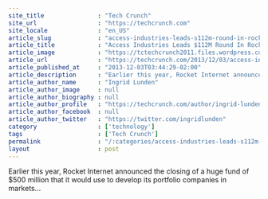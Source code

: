 ```yaml
---
site_title               : "Tech Crunch"
site_url                 : "https://techcrunch.com"
site_locale              : "en_US"
article_slug             : "access-industries-leads-s112m-round-in-rocket-internet-asia-pacific-fashion-sites-zalora-and-the-iconic"
article_title            : "Access Industries Leads $112M Round In Rocket Internet Asia-Pacific Fashion Sites Zalora And The Iconic"
article_image            : "https://tctechcrunch2011.files.wordpress.com/2013/05/screen-shot-2013-05-22-at-09-50-55.png?w=764&h=400&crop=1"
article_url              : "https://techcrunch.com/2013/12/03/access-industries-leads-112m-funding-into-rocket-internets-asia-pacific-fashion-sites-zalora-and-the-iconic/"
article_published_at     : "2013-12-03T03:44:29-02:00"
article_description      : "Earlier this year, Rocket Internet announced the closing of a huge fund of $500 million that it would use to develop its portfolio companies in markets..."
article_author_name      : "Ingrid Lunden"
article_author_image     : null
article_author_biography : null
article_author_profile   : "https://techcrunch.com/author/ingrid-lunden/"
article_author_facebook  : null
article_author_twitter   : "https://twitter.com/ingridlunden"
category                 : ['technology']
tags                     : ['Tech Crunch']
permalink                : "/:categories/access-industries-leads-s112m-round-in-rocket-internet-asia-pacific-fashion-sites-zalora-and-the-iconic/"
layout                   : post
---
```


Earlier this year, Rocket Internet announced the closing of a huge fund of $500 million that it would use to develop its portfolio companies in markets...
